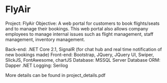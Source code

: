 # FlyAir

Project: FlyAir Objective: A web portal for customers to book flights/seats and to manage their bookings. This web portal also allows company employees to manage internal issues such as flight management, staff management, inventory management.

Back-end: .NET Core 2.1, SignalR (for chat hub and real time notification of new bookings made) 
Front-end: Bootstrap, JQuery, JQuery UI, Swiper, SlickJS, FontAwesome, chartJS
Database: MSSQL Server 
Database ORM: Dapper .NET
Logging: Serilog

More details can be found in project_details.pdf